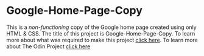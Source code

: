 # Google-Home-Page-Copy
This is a _non-functioning_ copy of the Google home page created using only HTML &amp; CSS.
The title of this project is Google-Home-Page-Copy. To learn more about what was required to make this project [click here](http://www.theodinproject.com/web-development-101/html-css). To learn more about The Odin Project [click here](http://www.theodinproject.com/home)
